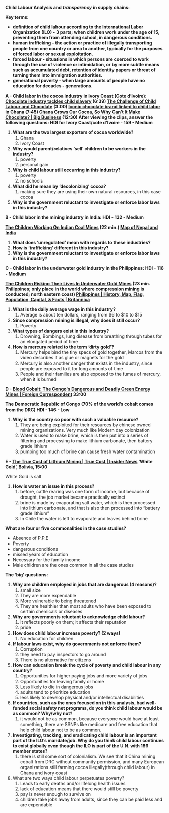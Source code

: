 **Child Labour Analysis and** _**transparency**_ **in supply chains:**

**Key terms:**

- **definition of child labour according to the International Labor Organization (ILO) - 3 parts; when children work under the age of 15, preventing them from attending school, in dangerous conditions.**
- **human trafficking - the action or practice of illegally transporting people from one country or area to another, typically for the purposes of forced labor or sexual exploitation.**
- **forced labour - situations in which persons are coerced to work through the use of violence or intimidation, or by more subtle means such as accumulated debt, retention of identity papers or threat of turning them into immigration authorities.**
- **generational poverty - when large amounts of people have no education for decades - generations.**

**A - Child labor in the cocoa industry in Ivory Coast (Cote d’Ivoire): [Chocolate industry tackles child slavery](https://www.youtube.com/watch?v=ihk0O7yyZ74) (6:39) [The Challenge of Child Labour and Chocolate](https://www.youtube.com/watch?v=2urkKxLIQYk) (3:00) [Iconic chocolate brand linked to child labor in Ghana](https://www.youtube.com/watch?v=fYapy2GJN9E) (7:45) [Ghana Grows Our Cocoa, So Why Can’t It Make Chocolate? | Big Business](https://www.youtube.com/watch?v=5X7wAKMNBXI) (12:30) After viewing the clips, answer the following questions: HDI for Ivory Coast/cote d’Ivoire - 159 - Medium**

1. **What are the two largest exporters of cocoa worldwide?**
    1. Ghana
    2. Ivory Coast
2. **Why would parent/relatives ‘sell’ children to be workers in the industry?**
    1. poverty
    2. personal gain
3. **Why is child labour still occurring in this industry?**
    1. poverty
    2. no schools
4. **What did he mean by ‘decolonizing’ cocoa?**
    1. making sure they are using their own natural resources, in this case cocoa
5. **Why is the government reluctant to investigate or enforce labor laws in this industry?**
    

**B - Child labor in the mining industry in India: HDI - 132 - Medium**

**[The Children Working On Indian Coal Mines](https://www.youtube.com/watch?v=0ZA5Az09Zj4) (22 min.) [Map of Nepal and India](https://www.tibettravel.org/nepal-map/nepal-india-map.html)**

1. **What does ‘unregulated’ mean with regards to these industries?**
2. **How is ‘trafficking’ different in this industry?**
3. **Why is the government reluctant to investigate or enforce labor laws in this industry?**

**C - Child labor in the underwater gold industry in the Philippines: HDI - 116 - Medium**

**[The Children Risking Their Lives In Underwater Gold Mines](https://www.youtube.com/watch?v=P1L_pxYZVwE) (23 min. Philippines; only place in the world where compression mining is conducted; north eastern coast) [Philippines | History, Map, Flag, Population, Capital, & Facts | Britannica](https://www.britannica.com/place/Philippines)**

1. **What is the daily average wage in this industry?**
    1. Average is about ten dollars, ranging from $6 to $10 to $15
2. **Since compression mining is illegal, why does it still occur?**
    1. Poverty
3. **What types of dangers exist in this industry?**
    1. Drowning, Bombings, lung disease from breathing through tubes for an elongated period of time
4. **How is mercury related to the term ‘dirty gold’?**
    1. Mercury helps bind the tiny specs of gold together, Marcos from the video describes it as glue or magnets for the gold
    2. Mercury is also another danger that exists in the industry, since people are exposed to it for long amounts of time
    3. People and their families are also exposed to the fumes of mercury, when it is burned

**D - [Blood Cobalt: The Congo's Dangerous and Deadly Green Energy Mines | Foreign Correspondent](https://www.youtube.com/watch?v=_V3bIzNX4co) 33:00**

**The Democratic Republic of Congo (70% of the world’s cobalt comes from the DRC) HDI - 146 - Low**

1. **Why is the country so poor with such a valuable resource?**
    1. They are being exploited for their resources by chinese owned mining organizations. Very much like Modern day colonization
    2. Water is used to make brine, which is then put into a series of filtering and processing to make lithium carbonate, then battery grade lithium
    3. pumping too much of brine can cause fresh water contamination

**E - [The True Cost of Lithium Mining | True Cost | Insider News](https://www.youtube.com/watch?v=nl0E-UhKB5E) ‘White Gold’, Bolivia, 15:00**

White Gold is salt

1. **How is water an issue in this process?**
    1. before, cattle rearing was one form of income, but because of drought, the job market became practically extinct
    2. brine is made by evaporating salt water, which is then processed into lithium carbonate, and that is also then processed into “battery grade lithium”
    3. In Chile the water is left to evaporate and leaves behind brine

**What are four or five commonalities in the case studies?**

- Absence of P.P.E
- Poverty
- dangerous conditions
- missed years of education
- Necessary for the family income
- Male children are the ones common in all the case studies

**The ‘big’ questions:**

1. **Why are children employed in jobs that are dangerous (4 reasons)?**
    1. small size
    2. They are more expendable
    3. More vulnerable to being threatened
    4. They are healthier than most adults who have been exposed to certain chemicals or diseases
2. **Why are governments reluctant to acknowledge child labour?**
    1. It reflects poorly on them; it affects their reputation
    2. pride
3. **How does child labour increase poverty? (2 ways)**
    1. No education for children
4. **If labour laws exist, why do governments not enforce them?**
    1. Corruption
    2. they need to pay inspectors to go around
    3. There is no alternative for citizens
5. **How can education break the cycle of poverty and child labour in any country?**
    1. Opportunities for higher paying jobs and more variety of jobs
    2. Opportunities for leaving family or home
    3. Less likely to die in dangerous jobs
    4. adults tend to prioritize education
    5. less likely to develop physical and/or intellectual disabilities
6. **If countries, such as the ones focused on in this analysis, had well-funded social safety net programs, do you think child labour would be as common? Why/why not?**
    1. it would not be as common, because everyone would have at least something, there are SSNPs like medicare and free education that help child labour not to be as common.
7. **Investigating, tracking, and eradicating child labour is an important part of the ILO’s mandate/job. Why do you think child labour continues to exist globally even though the ILO is part of the U.N. with 186 member states?**
    1. there is still some sort of colonialism. We see that it China mining cobalt from DRC without community permission, and many European organizations still farming cocoa illegally(through child labour) in Ghana and ivory coast
8. What are two ways child labour perpetuates poverty?
    1. Leads to early deaths and/or lifelong health issues
    2. lack of education means that there would still be poverty
    3. pay is never enough to survive on
    4. children take jobs away from adults, since they can be paid less and are expendable